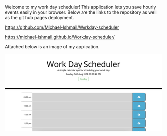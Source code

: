 Welcome to my work day scheduler! This application lets you save hourly events easily in your browser. Below are the links to the repository as well as the git hub pages deployment.

https://github.com/Michael-Ishmail/Workday-scheduler

https://michael-ishmail.github.io/Workday-scheduler/

Attached below is an image of my application.

![alt](./Assets/Application.png)